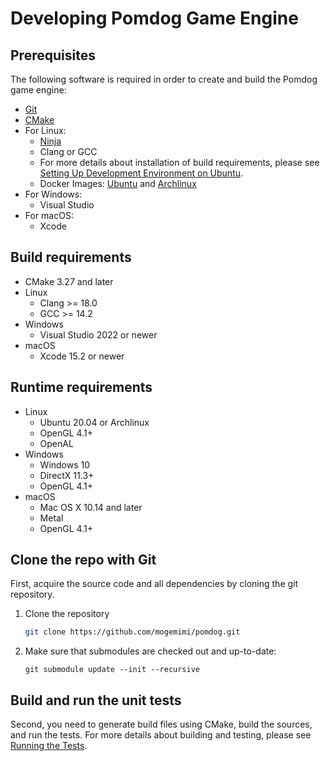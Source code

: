 # Developing Pomdog Game Engine

## Prerequisites

The following software is required in order to create and build the Pomdog game engine:

- [Git](https://www.git-scm.com/)
- [CMake](https://cmake.org/)
- For Linux:
  - [Ninja](https://ninja-build.org/)
  - Clang or GCC
  - For more details about installation of build requirements, please see [Setting Up Development Environment on Ubuntu](Setting-Up-Development-Environment-on-Ubuntu.md).
  - Docker Images: [Ubuntu](https://hub.docker.com/r/mogemimi/gamedev-ubuntu) and [Archlinux](https://hub.docker.com/r/mogemimi/gamedev-archlinux/)
- For Windows:
  - Visual Studio
- For macOS:
  - Xcode

## Build requirements

- CMake 3.27 and later
- Linux
  - Clang >= 18.0
  - GCC >= 14.2
- Windows
  - Visual Studio 2022 or newer
- macOS
  - Xcode 15.2 or newer

## Runtime requirements

- Linux
  - Ubuntu 20.04 or Archlinux
  - OpenGL 4.1+
  - OpenAL
- Windows
  - Windows 10
  - DirectX 11.3+
  - OpenGL 4.1+
- macOS
  - Mac OS X 10.14 and later
  - Metal
  - OpenGL 4.1+

## Clone the repo with Git

First, acquire the source code and all dependencies by cloning the git repository.

1. Clone the repository

    ```sh
    git clone https://github.com/mogemimi/pomdog.git
    ```

2. Make sure that submodules are checked out and up-to-date:

    ```shell
    git submodule update --init --recursive
    ```

## Build and run the unit tests

Second, you need to generate build files using CMake, build the sources, and run the tests.
For more details about building and testing, please see [Running the Tests](Running-the-Tests.md).
